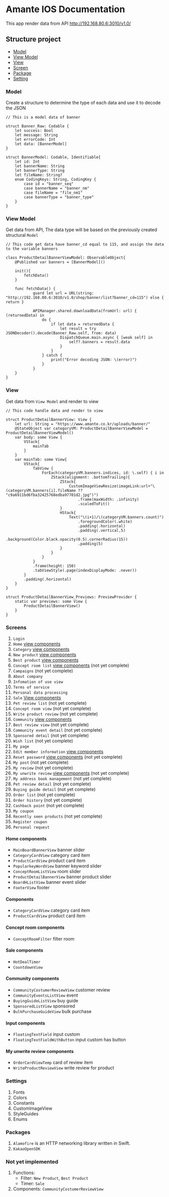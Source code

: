 # Amante IOS Documentation
This app render data from API http://192.168.80.6:3010/v1.0/

## Structure project
* [Model](#model)
* [View Model](#view-model)
* [View](#view)
* [Screen](#sreen)
* [Package](#package)
* [Setting](#setting)

### Model 
Create a structure to determine the type of each data and use it to decode the JSON
```
// This is a model data of banner

struct Banner_Raw: Codable {
    let success: Bool
    let message: String
    let errorCode: Int
    let data: [BannerModel]
}

struct BannerModel: Codable, Identifiable{
    let id: Int
    let bannerName: String
    let bannerType: String
    let fileName: String?
    enum CodingKeys: String, CodingKey {
        case id = "banner_seq"
        case bannerName = "banner_nm"
        case fileName = "file_nm1"
        case bannerType = "banner_type"
    }
}
```
### View Model
Get data from API, The data type will be based on the previously created structural `Model`
```
// This code get data have banner_cd equal to 115, and assign the data to the variable banners

class ProductDetailBannerViewModel: ObservableObject{
    @Published var banners = [BannerModel]()
    
    init(){
        fetchData()
    } 
    
    func fetchData() {
            guard let url = URL(string: "http://192.168.80.6:3010/v1.0/shop/banner/list?banner_cd=115") else { return }
            
            APIManager.shared.downloadData(fromUrl: url) { (returnedData) in
                do {
                    if let data = returnedData {
                        let result = try JSONDecoder().decode(Banner_Raw.self, from: data)
                        DispatchQueue.main.async { [weak self] in
                            self?.banners = result.data
                        }
                    }
                } catch {
                    print("Error decoding JSON: \(error)")
                }
            }
    }
}
```

### View
Get data from `View Model` and render to view
```
// This code handle data and render to view

struct ProductDetailBannerView: View {
    let url: String = "https://www.amante.co.kr/uploads/banner/"
    @StateObject var categoryVM: ProductDetailBannerViewModel = ProductDetailBannerViewModel()
    var body: some View {
        VStack{
            mainTab
        }
    }
    var mainTab: some View{
        VStack{
            TabView {
                ForEach(categoryVM.banners.indices, id: \.self) { i in
                    ZStack(alignment: .bottomTrailing){
                        ZStack{
                            CustomImageViewResize(imageLink:url+"\(categoryVM.banners[i].fileName ?? "c9a6911bd6fba32425768edba97701d2.jpg")")
                                .frame(maxWidth: .infinity)
                                .scaledToFit()
                        }
                        HStack{
                            Text("\(i+1)/\(categoryVM.banners.count)")
                                .foregroundColor(.white)
                                .padding(.horizontal)
                                .padding(.vertical,5)
                                .background(Color.black.opacity(0.5).cornerRadius(15))
                                .padding(5)
                        }
                    }
                }
            }
            .frame(height: 150)
            .tabViewStyle(.page(indexDisplayMode: .never))
        }
        .padding(.horizontal)
    }
}

struct ProductDetailBannerView_Previews: PreviewProvider {
    static var previews: some View {
        ProductDetailBannerView()
    }
}

```

### Screens
1. `Login`
2. `Home` [view components](#home-components) 
3. `Category` [view components](#components)
4. `New product` [view components](#components)
5. `Best product` [view components](#components)
5. `Concept room list` [view components](#concept-room-components) (not yet complete)
6. `Campaigns` (not yet complete)
7. `About company`
8. `Infomation of use view`
9. `Terms of service`
10. `Personal data processing`
11. `Sale` [View components](#sale-components)
12. `Pet review list` (not yet complete)
13. `Concept room view` (not yet complete)
14. `Write product review` (not yet complete)
15. `Community` [view components](#community-components)
16. `Best review view` (not yet complete)
17. `Community event detail` (not yet complete)
18. `Sponsored detail` (not yet complete)
19. `Wish list` (not yet complete)
20. `My page`
21. `Edit member information` [view components](#input-components)
22. `Reset password` [view components](#input-components) (not yet complete)
23. `My post` (not yet complete)
24. `My review` (not yet complete)
25. `My unwrite review` [view components](#my-unwrite-review-components) (not yet complete)
26. `My address book management` (not yet complete)
27. `Pet review detail` (not yet complete)
28. `Buying guide detail` (not yet complete)
29. `Order list` (not yet complete)
30. `Order history` (not yet complete)
31. `Cashback point` (not yet complete)
32. `My coupon`
33. `Recently seen products` (not yet complete)
34. `Register coupon`
35. `Personal request`

#### Home components
- `MainBoardBannerView` banner slider
- `CategoryCardView` category card item
- `ProductCardView` product card item
- `PopularkeyWordView` banner keyword slider
- `ConceptRoomListView` room slider
- `ProductDetailBannerView` banner product slider
- `BoardHListView` banner event slider
- `FooterView` footer

#### Components
- `CategoryCardView` category card item
- `ProductCardView` product card item

#### Concept room components
- `ConceptRoomFilter` filter room 

#### Sale components
- `HotDealTimer`  
- `CountdownView`

#### Community components
- `CommunityCostumerReviewView` customer review
- `CommunityEventsListView` event
- `BuyingGuideListView` buy guide
- `SponsoredListView` sponsored
- `BulkPurchaseGuideView` bulk purchase

#### Input components
- `FloatingTextField` input custom
- `FloatingTextFieldWithButton` input custom has button

#### My unwrite review components
- `OrderCardViewTemp` card of review item
- `WriteProductReviewView` write review for product

### Settings
1. Fonts
2. Colors
3. Constants
4. CustomImageView
5. StyleGuides
6. Enums

### Packages
1. `Alamofire` is an HTTP networking library written in Swift.
2. `KakaoOpenSDK`

### Not yet implemented
1. Functions: 
    - Filter: `New Product`, `Best Product`
    - Timer: `Sale`
3. Components: `CommunityCostumerReviewView`